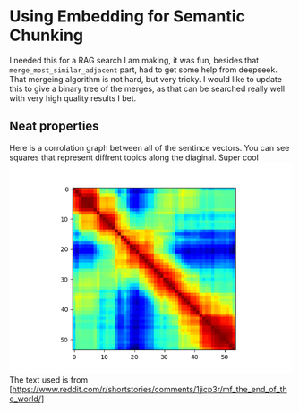 # Using Embedding for Semantic Chunking

I needed this for a RAG search I am making, it was fun, besides that `merge_most_similar_adjacent` part, had to get some help from deepseek. That mergeing algorithm is not hard, but very tricky.
I would like to update this to give a binary tree of the merges, as that can be searched really well with very high quality results I bet.

## Neat properties
Here is a corrolation graph between all of the sentince vectors. You can see squares that represent diffrent topics along the diaginal. Super cool
![Image](/Figure.png)
The text used is from [https://www.reddit.com/r/shortstories/comments/1jicp3r/mf_the_end_of_the_world/]

